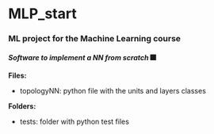 # MLP_start

### ML project for the Machine Learning course

#### *Software to implement a NN from scratch* 🎆

**Files:**

- topologyNN: python file with the units and layers classes

**Folders:**

- tests: folder with python test files 
